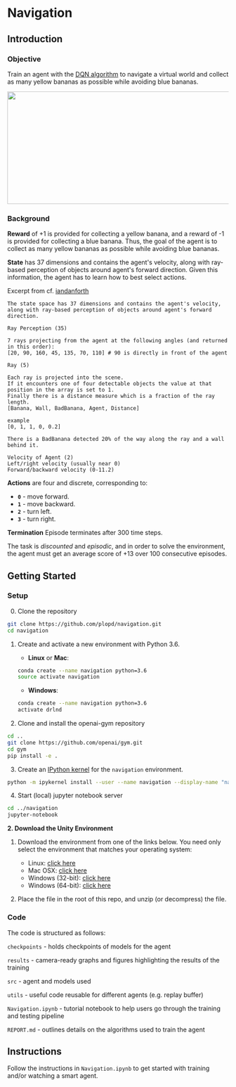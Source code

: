 [//]: # (Image References)

# Navigation

## Introduction

### Objective

Train an agent with the [DQN algorithm](https://storage.googleapis.com/deepmind-media/dqn/DQNNaturePaper.pdf) to navigate a virtual world and collect as many yellow bananas as possible while avoiding blue bananas.

<p align="center"><a href="https://github.com/plopd/navigation/blob/master/results/trained_agent.gif">
 <img width="512" height="256" src="https://github.com/plopd/navigation/blob/master/results/trained_agent.gif"></a>
</p>

### Background

**Reward**
of +1 is provided for collecting a yellow banana, and a reward of -1 is provided for collecting a blue banana.  Thus, the goal of the agent is to collect as many yellow bananas as possible while avoiding blue bananas.  

**State**
has 37 dimensions and contains the agent's velocity, along with ray-based perception of objects around agent's forward direction.  Given this information, the agent has to learn how to best select actions.

Excerpt from cf. [iandanforth](https://github.com/Unity-Technologies/ml-agents/issues/1134#issuecomment-417497502)
```
The state space has 37 dimensions and contains the agent's velocity, 
along with ray-based perception of objects around agent's forward direction.

Ray Perception (35)

7 rays projecting from the agent at the following angles (and returned in this order):
[20, 90, 160, 45, 135, 70, 110] # 90 is directly in front of the agent

Ray (5)

Each ray is projected into the scene. 
If it encounters one of four detectable objects the value at that position in the array is set to 1. 
Finally there is a distance measure which is a fraction of the ray length.
[Banana, Wall, BadBanana, Agent, Distance]

example
[0, 1, 1, 0, 0.2]

There is a BadBanana detected 20% of the way along the ray and a wall behind it.

Velocity of Agent (2)
Left/right velocity (usually near 0)
Forward/backward velocity (0-11.2)
```

**Actions**
are four and discrete, corresponding to:
- **`0`** - move forward.
- **`1`** - move backward.
- **`2`** - turn left.
- **`3`** - turn right.

**Termination**
Episode terminates after 300 time steps.

The task is *discounted* and *episodic*, and in order to solve the environment, the agent must get an average score of +13 over 100 consecutive episodes.

## Getting Started

### Setup

0. Clone the repository
```bash
git clone https://github.com/plopd/navigation.git
cd navigation
```

1. Create and activate a new environment with Python 3.6.

	- __Linux__ or __Mac__: 
	```bash
	conda create --name navigation python=3.6
	source activate navigation
	```
	- __Windows__: 
	```bash
	conda create --name navigation python=3.6 
	activate drlnd
	```
	
2. Clone and install the openai-gym repository
```bash
cd ..
git clone https://github.com/openai/gym.git
cd gym
pip install -e .
```

3. Create an [IPython kernel](http://ipython.readthedocs.io/en/stable/install/kernel_install.html) for the `navigation` environment.  
```bash
python -m ipykernel install --user --name navigation --display-name "navigation"
```

4. Start (local) jupyter notebook server
```bash
cd ../navigation
jupyter-notebook
```

**2. Download the Unity Environment**

1. Download the environment from one of the links below. You need only select the environment that matches your operating system:
    - Linux: [click here](https://s3-us-west-1.amazonaws.com/udacity-drlnd/P1/Banana/Banana_Linux.zip)
    - Mac OSX: [click here](https://s3-us-west-1.amazonaws.com/udacity-drlnd/P1/Banana/Banana.app.zip)
    - Windows (32-bit): [click here](https://s3-us-west-1.amazonaws.com/udacity-drlnd/P1/Banana/Banana_Windows_x86.zip)
    - Windows (64-bit): [click here](https://s3-us-west-1.amazonaws.com/udacity-drlnd/P1/Banana/Banana_Windows_x86_64.zip)

2. Place the file in the root of this repo, and unzip (or decompress) the file.

### Code

The code is structured as follows:

`checkpoints` - holds checkpoints of models for the agent

`results` - camera-ready graphs and figures highlighting the results of the training

`src` - agent and models used

`utils` - useful code reusable for different agents (e.g. replay buffer)

`Navigation.ipynb` - tutorial notebook to help users go through the training and testing pipeline

`REPORT.md` - outlines details on the algorithms used to train the agent

## Instructions

Follow the instructions in `Navigation.ipynb` to get started with training and/or watching a smart agent.

